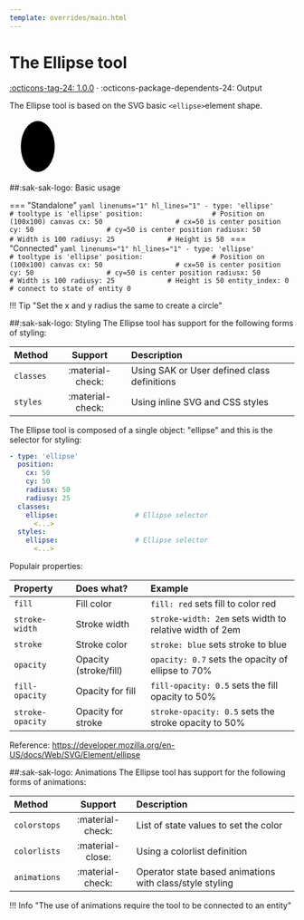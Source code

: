```yaml
---
template: overrides/main.html
---
```


[ellipse-tool support]: https://github.com/amoebelabs/swiss-army-knife/releases/tag/1.0.0
# The Ellipse tool
[:octicons-tag-24: 1.0.0][ellipse-tool support] ·
:octicons-package-dependents-24: Output

The Ellipse tool is based on the SVG basic `<ellipse>`element shape.

<svg viewBox="0 0 100 100" xmlns="http://www.w3.org/2000/svg" width="100px">
  <ellipse cx="50" cy="50" rx="30" ry="45" fill="var(--md-primary-fg-color--light)" stroke="var(--md-primary-fg-color--dark)" stroke-width="2"/>
</svg>

##:sak-sak-logo: Basic usage

=== "Standalone"
    ```yaml linenums="1" hl_lines="1"
    - type: 'ellipse'           # tooltype is 'ellipse'
      position:                 # Position on (100x100) canvas
        cx: 50                  # cx=50 is center position
        cy: 50                  # cy=50 is center position
        radiusx: 50             # Width is 100
        radiusy: 25             # Height is 50
    ```
=== "Connected"
    ```yaml linenums="1" hl_lines="1"
    - type: 'ellipse'           # tooltype is 'ellipse'
      position:                 # Position on (100x100) canvas
        cx: 50                  # cx=50 is center position
        cy: 50                  # cy=50 is center position
        radiusx: 50             # Width is 100
        radiusy: 25             # Height is 50
      entity_index: 0           # connect to state of entity 0
    ```

!!! Tip "Set the x and y radius the same to create a circle"

##:sak-sak-logo: Styling
The Ellipse tool has support for the following forms of styling:

| Method       | Support          | Description            |
| :----------- | :--------------: | :-------------------- |
| `classes`    | :material-check: | Using SAK or User defined class definitions  |
| `styles`     | :material-check: | Using inline SVG and CSS styles |

The Ellipse tool is composed of a single object: "ellipse" and this is the selector for styling:
```yaml linenums="1"hl_lines="8 11"
- type: 'ellipse'
  position:
    cx: 50
    cy: 50
    radiusx: 50
    radiusy: 25
  classes:
    ellipse:                   # Ellipse selector
      <...>
  styles:
    ellipse:                   # Ellipse selector
      <...>
```
Populair properties:

| Property       | Does what?            | Example                                                 |
| :-------------- | :-------------------- | :------------------------------------------------------ |
| `fill`          | Fill color            | `fill: red` sets fill to color red |
| `stroke-width`  | Stroke width          | `stroke-width: 2em` sets width to relative width of 2em |
| `stroke`        | Stroke color          | `stroke: blue` sets stroke to blue |
| `opacity`       | Opacity (stroke/fill) | `opacity: 0.7` sets the opacity of ellipse to 70% |
| `fill-opacity`  | Opacity for fill      | `fill-opacity: 0.5` sets the fill opacity to 50% |
| `stroke-opacity`| Opacity for stroke    | `stroke-opacity: 0.5` sets the stroke opacity to 50% |

Reference: https://developer.mozilla.org/en-US/docs/Web/SVG/Element/ellipse

##:sak-sak-logo: Animations
The Ellipse tool has support for the following forms of animations:

| Method       | Support          | Description            |
| :----------- | :--------------: | :-------------------- |
| `colorstops` | :material-check: | List of state values to set the color |
| `colorlists` | :material-close: | Using a colorlist definition |
| `animations` | :material-check: | Operator state based animations with class/style styling |

!!! Info "The use of animations require the tool to be connected to an entity"



